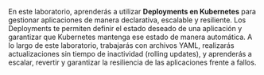 En este laboratorio, aprenderás a utilizar **Deployments en Kubernetes** para gestionar aplicaciones de manera declarativa, escalable y resiliente. Los Deployments te permiten definir el estado deseado de una aplicación y garantizar que Kubernetes mantenga ese estado de manera automática. A lo largo de este laboratorio, trabajarás con archivos YAML, realizarás actualizaciones sin tiempo de inactividad (rolling updates), y aprenderás a escalar, revertir y garantizar la resiliencia de las aplicaciones frente a fallos.